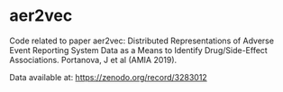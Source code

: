 # aer2vec
Code related to paper aer2vec: Distributed Representations of Adverse Event Reporting System Data as a Means to Identify Drug/Side-Effect Associations. Portanova, J et al (AMIA 2019).

Data available at: https://zenodo.org/record/3283012
